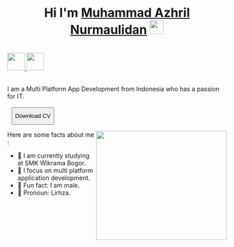 <h1 align="center">Hi I'm <a href="https://www.blackcater.win/" target="_blank">Muhammad Azhril Nurmaulidan</a> <img src="https://github.com/blackcater/blackcater/raw/main/images/Hi.gif" height="32" /></h1>

<br />

<a href="https://www.linkedin.com/in/azhril-nurmaulidan" alt="LinkedIn" target="_blank">
  <img src="https://cdn-icons-png.flaticon.com/512/174/174857.png" height="40" />
</a>
<a href="https://www.instagram.com/devciell/" alt="Instagram" target="_blank">
  <img src="https://cdn-icons-png.flaticon.com/512/2111/2111463.png" height="40" />
</a>

<br />
<br />

I am a Multi Platform App Development from Indonesia who has a passion for IT.
<br><br>
<a href="[link-to-your-cv](https://www.cakeresume.com/pdf/s--JBLL-xiAvdswav2fdEjqgw--/NajGx.pdf)" download>
  <button style="height: 40px; margin-left: 10px;">Download CV</button>
</a>

<a href="#"><img align="right" src="https://i.pinimg.com/originals/19/8f/fb/198ffbfb445e8aeaf22ad6ca395b9c50.gif" width="300" height="250" /></a>

Here are some facts about me :

- 🏫 I am currently studying at SMK Wikrama Bogor.
- 🧐 I focus on multi platform application development.
- 🦾 Fun fact: I am male.
- 🥷 Pronoun: Lirhza.
